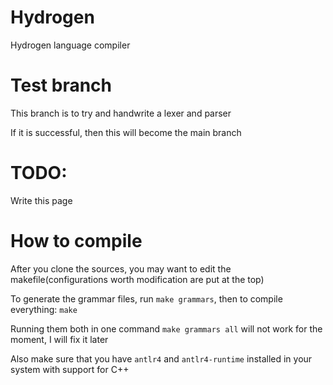 # Hydrogen
Hydrogen language compiler

# Test branch
This branch is to try and handwrite a lexer and parser

If it is successful, then this will become the main branch

# TODO:
Write this page

# How to compile
After you clone the sources, you may want to edit the makefile(configurations worth modification are put at the top)

To generate the grammar files, run `make grammars`, then to compile everything: `make`

Running them both in one command `make grammars all` will not work for the moment, I will fix it later

Also make sure that you have `antlr4` and `antlr4-runtime` installed in your system with support for C++
